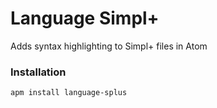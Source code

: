 # Language Simpl+

Adds syntax highlighting to Simpl+ files in Atom

### Installation

```
apm install language-splus
```
